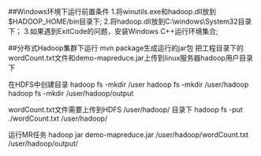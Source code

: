 ##Windows环境下运行前置条件
1.将winutils.exe和hadoop.dll放到$HADOOP_HOME/bin目录下;
2.将hadoop.dll放到C:\windows\System32目录下；
3.如果遇到ExitCode的问题，安装Windows C++运行环境集合;

##分布式Hadoop集群下运行
mvn package生成运行的jar包
把工程目录下的wordCount.txt文件和demo-mapreduce.jar上传到linux服务器hadoop用户目录下

在HDFS中创建目录
hadoop fs -mkdir /user
hadoop fs -mkdir /user/hadoop
hadoop fs -mkdir /user/hadoop/output

wordCount.txt文件需要上传到HDFS /user/hadoop/ 目录下
hadoop fs -put ./wordCount.txt /user/hadoop/

运行MR任务
hadoop jar demo-mapreduce.jar /user/hadoop/wordCount.txt /user/hadoop/output/